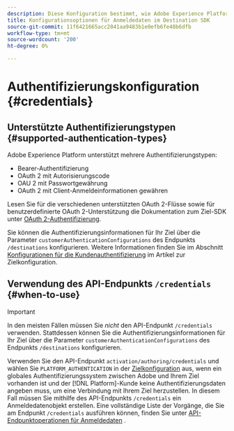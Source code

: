 ```yaml
---
description: Diese Konfiguration bestimmt, wie Adobe Experience Platform-Benutzer sich bei Ihrem Ziel-Endpunkt authentifizieren, um Daten zu aktivieren.
title: Konfigurationsoptionen für Anmeldedaten im Destination SDK
source-git-commit: 11f6421665acc2041aa9483b1e0efb6fe48b6dfb
workflow-type: tm+mt
source-wordcount: '200'
ht-degree: 0%

---
```


# Authentifizierungskonfiguration {#credentials}

## Unterstützte Authentifizierungstypen {#supported-authentication-types}

Adobe Experience Platform unterstützt mehrere Authentifizierungstypen:

* Bearer-Authentifizierung
* OAuth 2 mit Autorisierungscode
* OAU 2 mit Passwortgewährung
* OAuth 2 mit Client-Anmeldeinformationen gewähren

Lesen Sie für die verschiedenen unterstützten OAuth 2-Flüsse sowie für benutzerdefinierte OAuth 2-Unterstützung die Dokumentation zum Ziel-SDK unter [OAuth 2-Authentifizierung](./oauth2-authentication.md).

Sie können die Authentifizierungsinformationen für Ihr Ziel über die Parameter `customerAuthenticationConfigurations` des Endpunkts `/destinations` konfigurieren. Weitere Informationen finden Sie im Abschnitt [Konfigurationen für die Kundenauthentifizierung](./destination-configuration.md#customer-authentication-configurations) im Artikel zur Zielkonfiguration.

## Verwendung des API-Endpunkts `/credentials` {#when-to-use}

>[!IMPORTANT]
>
>In den meisten Fällen müssen Sie *nicht* den API-Endpunkt `/credentials` verwenden. Stattdessen können Sie die Authentifizierungsinformationen für Ihr Ziel über die Parameter `customerAuthenticationConfigurations` des Endpunkts `/destinations` konfigurieren.

Verwenden Sie den API-Endpunkt `activation/authoring/credentials` und wählen Sie `PLATFORM_AUTHENTICATION` in der [Zielkonfiguration](./destination-configuration.md#destination-delivery) aus, wenn ein globales Authentifizierungssystem zwischen Adobe und Ihrem Ziel vorhanden ist und der [!DNL Platform]-Kunde keine Authentifizierungsdaten angeben muss, um eine Verbindung mit Ihrem Ziel herzustellen. In diesem Fall müssen Sie mithilfe des API-Endpunkts `/credentials` ein Anmeldedatenobjekt erstellen. Eine vollständige Liste der Vorgänge, die Sie am Endpunkt `/credentials` ausführen können, finden Sie unter [API-Endpunktoperationen für Anmeldedaten](./credentials-configuration-api.md) .